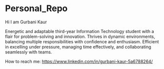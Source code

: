 # Personal_Repo

Hi I am Gurbani Kaur

Energetic and adaptable third-year Information Technology student with a flair for problem-solving and innovation. Thrives in
dynamic environments, balancing multiple responsibilities with confidence and enthusiasm. Efficient in excelling under pressure,
managing time effectively, and collaborating seamlessly with teams.

How to reach me: https://www.linkedin.com/in/gurbani-kaur-5a6788264/



